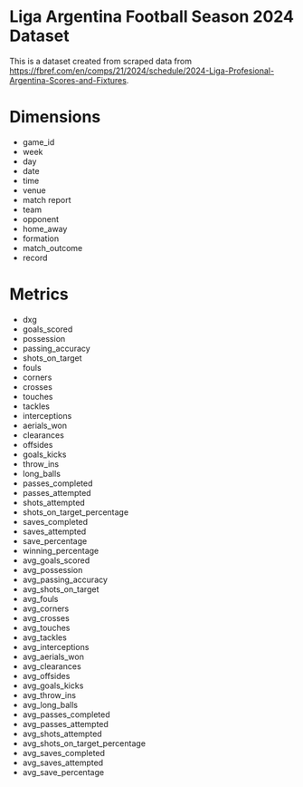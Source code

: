 # Liga Argentina Football Season 2024 Dataset

This is a dataset created from scraped data from https://fbref.com/en/comps/21/2024/schedule/2024-Liga-Profesional-Argentina-Scores-and-Fixtures. 

# Dimensions

* game_id
* week
* day
* date
* time
* venue
* match report
* team
* opponent
* home_away
* formation
* match_outcome
* record

# Metrics 

* dxg
* goals_scored
* possession
* passing_accuracy
* shots_on_target
* fouls
* corners
* crosses
* touches
* tackles
* interceptions
* aerials_won
* clearances
* offsides
* goals_kicks
* throw_ins
* long_balls
* passes_completed
* passes_attempted
* shots_attempted
* shots_on_target_percentage
* saves_completed
* saves_attempted
* save_percentage
* winning_percentage
* avg_goals_scored
* avg_possession
* avg_passing_accuracy
* avg_shots_on_target
* avg_fouls
* avg_corners
* avg_crosses
* avg_touches
* avg_tackles
* avg_interceptions
* avg_aerials_won
* avg_clearances
* avg_offsides
* avg_goals_kicks
* avg_throw_ins
* avg_long_balls
* avg_passes_completed
* avg_passes_attempted
* avg_shots_attempted
* avg_shots_on_target_percentage
* avg_saves_completed
* avg_saves_attempted
* avg_save_percentage
